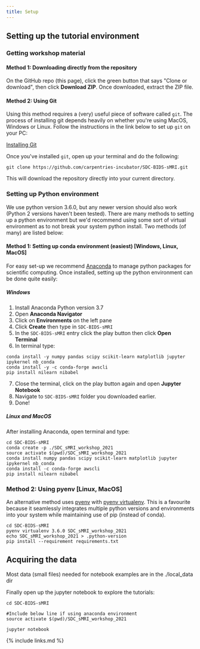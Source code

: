 ```yaml
---
title: Setup
---
```

## Setting up the tutorial environment

### Getting workshop material

#### Method 1: Downloading directly from the repository

On the GitHub repo (this page), click the green button that says "Clone or download", then click **Download ZIP**. Once downloaded, extract the ZIP file.

#### Method 2: Using Git

Using this method requires a (very) useful piece of software called <code>git</code>. The process of installing git depends heavily on whether you're using MacOS, Windows or Linux. Follow the instructions in the link below to set up <code>git</code> on your PC:

[Installing Git](https://git-scm.com/book/en/v2/Getting-Started-Installing-Git)

Once you've installed <code>git</code>, open up your terminal and do the following:

```
git clone https://github.com/carpentries-incubator/SDC-BIDS-sMRI.git
```

This will download the repository directly into your current directory.

### Setting up Python environment
We use python version 3.6.0, but any newer version should also work (Python 2 versions haven't been tested). There are many methods to setting up a python environment but we'd recommend using some sort of virtual environment as to not break your system python install. Two methods (of many) are listed below:

#### Method 1: Setting up conda environment (easiest) [Windows, Linux, MacOS]
For easy set-up we recommend [Anaconda](https://www.anaconda.com/download/) to manage python packages for scientific computing. Once installed, setting up the python environment can be done quite easily:

##### Windows
1. Install Anaconda Python version 3.7
2. Open **Anaconda Navigator**
3. Click on **Environments** on the left pane
4. Click **Create** then type in <code>SDC-BIDS-sMRI</code>
5. In the <code>SDC-BIDS-sMRI</code> entry click the play button then click **Open Terminal**
6. In terminal type:

```
conda install -y numpy pandas scipy scikit-learn matplotlib jupyter ipykernel nb_conda
conda install -y -c conda-forge awscli
pip install nilearn nibabel
```
7. Close the terminal, click on the play button again and open **Jupyter Notebook**
8. Navigate to <code>SDC-BIDS-sMRI</code> folder you downloaded earlier.
9. Done!

##### Linux and MacOS

After installing Anaconda, open terminal and type:

```
cd SDC-BIDS-sMRI
conda create -p ./SDC_sMRI_workshop_2021
source activate $(pwd)/SDC_sMRI_workshop_2021
conda install numpy pandas scipy scikit-learn matplotlib jupyter ipykernel nb_conda
conda install -c conda-forge awscli
pip install nilearn nibabel
```

### Method 2: Using pyenv [Linux, MacOS]
An alternative method uses [pyenv](https://github.com/pyenv/pyenv) with [pyenv virtualenv](https://github.com/pyenv/pyenv-virtualenv). This is a favourite because it seamlessly integrates multiple python versions and environments into your system while maintaining use of pip (instead of conda).

```
cd SDC-BIDS-sMRI
pyenv virtualenv 3.6.0 SDC_sMRI_workshop_2021
echo SDC_sMRI_workshop_2021 > .python-version
pip install --requirement requirements.txt
```

## Acquiring the data
Most data (small files) needed for notebook examples are in the ./local_data dir 

Finally open up the jupyter notebook to explore the tutorials:

```
cd SDC-BIDS-sMRI

#Include below line if using anaconda environment
source activate $(pwd)/SDC_sMRI_workshop_2021

jupyter notebook
```

{% include links.md %}

